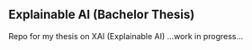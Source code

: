 ## Explainable AI (Bachelor Thesis)
Repo for my thesis on XAI (Explainable AI)
...work in progress...
